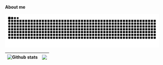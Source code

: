 **About me**

![浅色](https://raw.githubusercontent.com/dtapps/dtapps/output/github-contribution-grid-snake.svg)

| <img align="center" src="https://github-readme-stats.vercel.app/api?username=dtapps&show_icons=true&include_all_commits=true&theme=buefy&hide_border=true&count_private=true" alt="Github stats" /> | <img align="center" src="https://github-readme-stats.vercel.app/api/top-langs/?username=dtapps&layout=compact&theme=buefy&hide_border=true&count_private=true" />|
| ------------- | ------------- |

